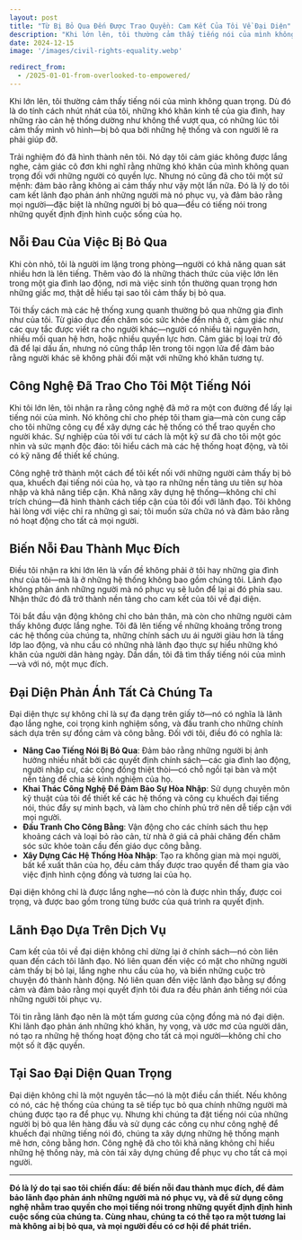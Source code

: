 ```yaml
---
layout: post
title: "Từ Bị Bỏ Qua Đến Được Trao Quyền: Cam Kết Của Tôi Về Đại Diện"
description: "Khi lớn lên, tôi thường cảm thấy tiếng nói của mình không quan trọng. Trải nghiệm đó thúc đẩy niềm tin của tôi rằng lãnh đạo nên phản ánh những người mà nó phục vụ. Sứ mệnh của tôi là đảm bảo rằng mọi người—đặc biệt là những người bị bỏ qua—đều có tiếng nói trong những quyết định định hình cuộc sống của họ."
date: 2024-12-15
image: '/images/civil-rights-equality.webp'

redirect_from:
  - /2025-01-01-from-overlooked-to-empowered/
---
```


Khi lớn lên, tôi thường cảm thấy tiếng nói của mình không quan trọng. Dù đó là do tính cách nhút nhát của tôi, những khó khăn kinh tế của gia đình, hay những rào cản hệ thống dường như không thể vượt qua, có những lúc tôi cảm thấy mình vô hình—bị bỏ qua bởi những hệ thống và con người lẽ ra phải giúp đỡ. 

Trải nghiệm đó đã hình thành nên tôi. Nó dạy tôi cảm giác không được lắng nghe, cảm giác cô đơn khi nghĩ rằng những khó khăn của mình không quan trọng đối với những người có quyền lực. Nhưng nó cũng đã cho tôi một sứ mệnh: đảm bảo rằng không ai cảm thấy như vậy một lần nữa. Đó là lý do tôi cam kết lãnh đạo phản ánh những người mà nó phục vụ, và đảm bảo rằng mọi người—đặc biệt là những người bị bỏ qua—đều có tiếng nói trong những quyết định định hình cuộc sống của họ.

## Nỗi Đau Của Việc Bị Bỏ Qua

Khi còn nhỏ, tôi là người im lặng trong phòng—người có khả năng quan sát nhiều hơn là lên tiếng. Thêm vào đó là những thách thức của việc lớn lên trong một gia đình lao động, nơi mà việc sinh tồn thường quan trọng hơn những giấc mơ, thật dễ hiểu tại sao tôi cảm thấy bị bỏ qua.

Tôi thấy cách mà các hệ thống xung quanh thường bỏ qua những gia đình như của tôi. Từ giáo dục đến chăm sóc sức khỏe đến nhà ở, cảm giác như các quy tắc được viết ra cho người khác—người có nhiều tài nguyên hơn, nhiều mối quan hệ hơn, hoặc nhiều quyền lực hơn. Cảm giác bị loại trừ đó đã để lại dấu ấn, nhưng nó cũng thắp lên trong tôi ngọn lửa để đảm bảo rằng người khác sẽ không phải đối mặt với những khó khăn tương tự.

## Công Nghệ Đã Trao Cho Tôi Một Tiếng Nói

Khi tôi lớn lên, tôi nhận ra rằng công nghệ đã mở ra một con đường để lấy lại tiếng nói của mình. Nó không chỉ cho phép tôi tham gia—mà còn cung cấp cho tôi những công cụ để xây dựng các hệ thống có thể trao quyền cho người khác. Sự nghiệp của tôi với tư cách là một kỹ sư đã cho tôi một góc nhìn và sức mạnh độc đáo: tôi hiểu cách mà các hệ thống hoạt động, và tôi có kỹ năng để thiết kế chúng.

Công nghệ trở thành một cách để tôi kết nối với những người cảm thấy bị bỏ qua, khuếch đại tiếng nói của họ, và tạo ra những nền tảng ưu tiên sự hòa nhập và khả năng tiếp cận. Khả năng xây dựng hệ thống—không chỉ chỉ trích chúng—đã hình thành cách tiếp cận của tôi đối với lãnh đạo. Tôi không hài lòng với việc chỉ ra những gì sai; tôi muốn sửa chữa nó và đảm bảo rằng nó hoạt động cho tất cả mọi người.

## Biến Nỗi Đau Thành Mục Đích

Điều tôi nhận ra khi lớn lên là vấn đề không phải ở tôi hay những gia đình như của tôi—mà là ở những hệ thống không bao gồm chúng tôi. Lãnh đạo không phản ánh những người mà nó phục vụ sẽ luôn để lại ai đó phía sau. Nhận thức đó đã trở thành nền tảng cho cam kết của tôi về đại diện.

Tôi bắt đầu vận động không chỉ cho bản thân, mà còn cho những người cảm thấy không được lắng nghe. Tôi đã lên tiếng về những khoảng trống trong các hệ thống của chúng ta, những chính sách ưu ái người giàu hơn là tầng lớp lao động, và nhu cầu có những nhà lãnh đạo thực sự hiểu những khó khăn của người dân hàng ngày. Dần dần, tôi đã tìm thấy tiếng nói của mình—và với nó, một mục đích.

## Đại Diện Phản Ánh Tất Cả Chúng Ta

Đại diện thực sự không chỉ là sự đa dạng trên giấy tờ—nó có nghĩa là lãnh đạo lắng nghe, coi trọng kinh nghiệm sống, và đấu tranh cho những chính sách dựa trên sự đồng cảm và công bằng. Đối với tôi, điều đó có nghĩa là:

- **Nâng Cao Tiếng Nói Bị Bỏ Qua**: Đảm bảo rằng những người bị ảnh hưởng nhiều nhất bởi các quyết định chính sách—các gia đình lao động, người nhập cư, các cộng đồng thiệt thòi—có chỗ ngồi tại bàn và một nền tảng để chia sẻ kinh nghiệm của họ.  
- **Khai Thác Công Nghệ Để Đảm Bảo Sự Hòa Nhập**: Sử dụng chuyên môn kỹ thuật của tôi để thiết kế các hệ thống và công cụ khuếch đại tiếng nói, thúc đẩy sự minh bạch, và làm cho chính phủ trở nên dễ tiếp cận với mọi người.  
- **Đấu Tranh Cho Công Bằng**: Vận động cho các chính sách thu hẹp khoảng cách và loại bỏ rào cản, từ nhà ở giá cả phải chăng đến chăm sóc sức khỏe toàn cầu đến giáo dục công bằng.  
- **Xây Dựng Các Hệ Thống Hòa Nhập**: Tạo ra không gian mà mọi người, bất kể xuất thân của họ, đều cảm thấy được trao quyền để tham gia vào việc định hình cộng đồng và tương lai của họ.  

Đại diện không chỉ là được lắng nghe—nó còn là được nhìn thấy, được coi trọng, và được bao gồm trong từng bước của quá trình ra quyết định.

## Lãnh Đạo Dựa Trên Dịch Vụ

Cam kết của tôi về đại diện không chỉ dừng lại ở chính sách—nó còn liên quan đến cách tôi lãnh đạo. Nó liên quan đến việc có mặt cho những người cảm thấy bị bỏ lại, lắng nghe nhu cầu của họ, và biến những cuộc trò chuyện đó thành hành động. Nó liên quan đến việc lãnh đạo bằng sự đồng cảm và đảm bảo rằng mọi quyết định tôi đưa ra đều phản ánh tiếng nói của những người tôi phục vụ.

Tôi tin rằng lãnh đạo nên là một tấm gương của cộng đồng mà nó đại diện. Khi lãnh đạo phản ánh những khó khăn, hy vọng, và ước mơ của người dân, nó tạo ra những hệ thống hoạt động cho tất cả mọi người—không chỉ cho một số ít đặc quyền.

## Tại Sao Đại Diện Quan Trọng

Đại diện không chỉ là một nguyên tắc—nó là một điều cần thiết. Nếu không có nó, các hệ thống của chúng ta sẽ tiếp tục bỏ qua chính những người mà chúng được tạo ra để phục vụ. Nhưng khi chúng ta đặt tiếng nói của những người bị bỏ qua lên hàng đầu và sử dụng các công cụ như công nghệ để khuếch đại những tiếng nói đó, chúng ta xây dựng những hệ thống mạnh mẽ hơn, công bằng hơn. Công nghệ đã cho tôi khả năng không chỉ hiểu những hệ thống này, mà còn tái xây dựng chúng để phục vụ cho tất cả mọi người.

---

**Đó là lý do tại sao tôi chiến đấu: để biến nỗi đau thành mục đích, để đảm bảo lãnh đạo phản ánh những người mà nó phục vụ, và để sử dụng công nghệ nhằm trao quyền cho mọi tiếng nói trong những quyết định định hình cuộc sống của chúng ta. Cùng nhau, chúng ta có thể tạo ra một tương lai mà không ai bị bỏ qua, và mọi người đều có cơ hội để phát triển.**